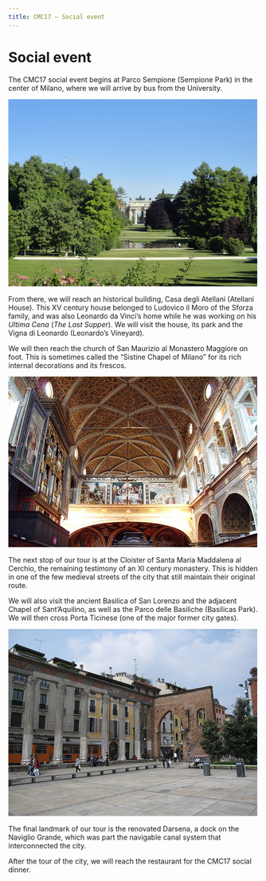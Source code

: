 ```yaml
---
title: CMC17 – Social event
---
```


Social event
============

The CMC17 social event begins at Parco Sempione (Sempione Park) in the center of Milano, where we will arrive by bus from the University.

![[Arco della Pace in Parco Sempione, Milan, Italy](https://www.flickr.com/photos/99852712@N04/9474340744/) by [Veselina Dzhingarova](https://www.flickr.com/photos/99852712@N04/), used under [CC BY](https://creativecommons.org/licenses/by/2.0/)](/media/parco-sempione.jpg "Arco della Pace in Parco Sempione, Milan, Italy")

From there, we will reach an historical building, Casa degli Atellani (Atellani House). This XV century house belonged to Ludovico il Moro of the Sforza family, and was also Leonardo da Vinci’s home while he was working on his *Ultima Cena* (*The Last Supper*). We will visit the house, its park and the Vigna di Leonardo (Leonardo’s Vineyard).

We will then reach the church of San Maurizio al Monastero Maggiore on foot. This is sometimes called the “Sistine Chapel of Milano” for its rich internal decorations and its frescos.

![[В церкви San Maurizio al Monastero Maggiore](https://www.flickr.com/photos/foupic/11031655345/) by [FouPic](https://www.flickr.com/photos/foupic/), used under [CC BY](https://creativecommons.org/licenses/by/2.0/)](/media/san-maurizio.jpg "В церкви San Maurizio al Monastero Maggiore")

The next stop of our tour is at the Cloister of Santa Maria Maddalena al Cerchio, the remaining testimony of an XI century monastery. This is hidden in one of the few medieval streets of the city that still maintain their original route.

We will also visit the ancient Basilica of San Lorenzo and the adjacent Chapel of Sant’Aquilino, as well as the Parco delle Basiliche (Basilicas Park). We will then cross Porta Ticinese (one of the major former city gates).

![[Colonne di San Lorenzo](https://www.flickr.com/photos/brostad/3461918824/) by [Bernt Rostad](https://www.flickr.com/photos/brostad/), used under [CC BY](https://creativecommons.org/licenses/by/2.0/)](/media/colonne-di-san-lorenzo.jpg "Colonne di San Lorenzo")

The final landmark of our tour is the renovated Darsena, a dock on the Naviglio Grande, which was part the navigable canal system that interconnected the city.

After the tour of the city, we will reach the restaurant for the CMC17 social dinner.
